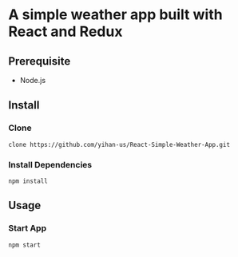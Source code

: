 # A simple weather app built with React and Redux

## Prerequisite

* Node.js

## Install

### Clone

```shell
clone https://github.com/yihan-us/React-Simple-Weather-App.git
```

### Install Dependencies

```shell
npm install
```

## Usage

### Start App

```shell
npm start
```
